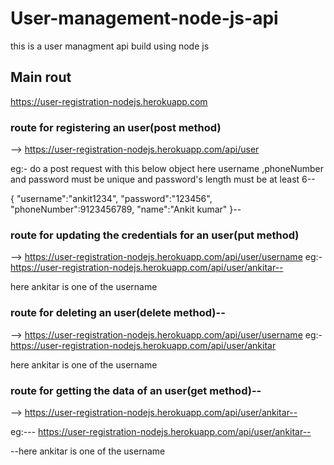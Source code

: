 # User-management-node-js-api
this is a user managment api build using  node js
## Main rout
https://user-registration-nodejs.herokuapp.com

### route for registering an user(post method)
-->  https://user-registration-nodejs.herokuapp.com/api/user

eg:-
do a post request with this below object
here username ,phoneNumber and password must be unique and password's length must be at least 6--

{
  "username":"ankit1234",
  "password":"123456",
  "phoneNumber":9123456789,
  "name":"Ankit kumar"
}--

### route for updating the credentials for  an user(put method)
-->  https://user-registration-nodejs.herokuapp.com/api/user/username
eg:-\
https://user-registration-nodejs.herokuapp.com/api/user/ankitar--

here ankitar is one of the username


### route for deleting an user(delete method)--
-->  https://user-registration-nodejs.herokuapp.com/api/user/username
eg:-\
https://user-registration-nodejs.herokuapp.com/api/user/ankitar

here ankitar is one of the username


### route for getting the data of  an user(get method)--
-->  https://user-registration-nodejs.herokuapp.com/api/user/ankitar--

eg:---
https://user-registration-nodejs.herokuapp.com/api/user/ankitar--

--here ankitar is one of the username

